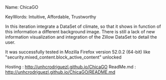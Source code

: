 Name: ChicaGO

KeyWords: Intuitive, Affordable, Trustworthy

In this iteration integrate a DataSet of climate, so that it shows in function of this information a different background image. There is still a lack of new information visualization and integration of the Zillow DataSet to detail the user.

It was successfully tested in Mozilla Firefox version 52.0.2 (64-bit) like  "security.mixed_content.block_active_content" unlocked 

Hosting : http://unhcrodriguezl.github.io/ChicaGO
ReadMe.md : http://unhcrodriguezl.github.io/ChicaGO/README.md
